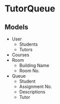 # TutorQueue
## Models
- User
	- Students
	- Tutors
- Courses
- Room
	- Building Name
	- Room No.
- Queue
	- Student
	- Assignment No.
	- Descriptions
	- Tutor
